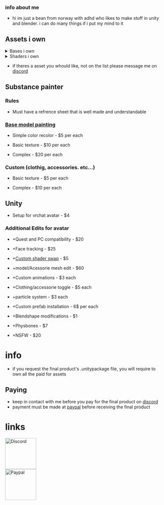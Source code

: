 
### info about me

* hi im just a bean from norway with adhd who likes to make stuff in unity and blender. i can do many things if i put my mind to it

## Assets i own

<details>
    <summary id="Bases">Bases i own</summary>


* [Azalea Dragon](https://foxipaws.gumroad.com/l/Azalea)
![](https://public-files.gumroad.com/e3me2m4qehb2ozrwsfzvh8kam0wc)

* [NKD Protogen](https://nukude.gumroad.com/l/ueLiW)
![](https://public-files.gumroad.com/6cuylt6bbenu273csvuuw5b3fdtx)

* [Taidum](https://irix.gumroad.com/l/DpDFe)
![](https://public-files.gumroad.com/p9le04siklxvswmd7pthiooyw4hp)

* [Irix FluffyDog](https://irix.gumroad.com/l/bikcyg)
![](https://public-files.gumroad.com/dia8g24tofb4h0nhvpfrmc69nh42)

* [Rexouium Avatar](https://rezilloryker.gumroad.com/l/MYutV)
![](https://public-files.gumroad.com/wk6hdfanyrjwm1nruld9pfnfzg9y)

* [Cervus Durr](https://rezilloryker.gumroad.com/l/Cervus)
![](https://public-files.gumroad.com/nmbps15kg9y9cbcxrekspzgoaus6)

* [Meownyrn Cat Avatar Base](https://frostkittypaw.gumroad.com/l/meownyrn)
![](https://public-files.gumroad.com/zirxktdphafu0z836mlb4q0tmknq)

* [Lorc'Avali](https://lorcanvr.gumroad.com/l/lorcavali)
![](https://public-files.gumroad.com/tmkejrxb1dmyyc793cwnz9oietdj)

* [KhnFuCat](https://cyangryphon.gumroad.com/l/KhnFuCat)
![](https://public-files.gumroad.com/gtd2we3q34by74trq3q0qxpyu4la)

* [Mama-Gen](https://ghostly.gumroad.com/l/mamagen)
![](https://public-files.gumroad.com/gjv59i59tlsb3f4io8stpo8btrqv)

* [Winterpaw's VRChat **Cat**](https://juliawinterpaw.gumroad.com/l/vrchatcat)
![](https://public-files.gumroad.com/ch99es6wb2fcss5rm409oxyacscx)

* [Wickerbeast King (VRChat Ready 3D Model)](https://jinapark.gumroad.com/l/JinsWickerbeast)
![](https://public-files.gumroad.com/s0078oropopoa6lnwb4orwgi4go0)

* [Hyenid VRChat Avatar](https://alber.gumroad.com/l/Hyenid)
![](https://public-files.gumroad.com/maphyzxj1h8sm5vxrugso0f3r8iq)

* [VRChat Cat Redux](https://xtosca.gumroad.com/l/ToscaCat)
![](https://public-files.gumroad.com/4qsuamtqr5cj9l358rlwruydrwt9)

* [Kepler](https://booth.pm/en/items/3000412)
![](https://booth.pximg.net/15a199e9-c1ad-46e0-8045-c0d1681bd4ba/i/3000412/70ba2bbd-51eb-4d8a-a693-45f93aad9aca_base_resized.jpg)

* [Regulus](https://booth.pm/en/items/2365403)
![](https://booth.pximg.net/15a199e9-c1ad-46e0-8045-c0d1681bd4ba/i/2365403/601c2e16-fa1c-4657-b583-44dc156f1157_base_resized.jpg)

</details>
<details>
    <summary id="Shaders">Shaders i own</summary>

* Unity Standard

* Vrchat sdk shader

* [Poiyomi 8.2](https://www.patreon.com/poiyomi/posts)

* [AudioBump](https://angriestscv.gumroad.com/l/AudioBump) - Add-on for poyomi

* [VRChat Goo Shader](https://valuef.gumroad.com/l/goo)

* [VRChat Hypno Eyes](https://valuef.gumroad.com/l/hypno-eyes)

* [Warren's Fast Fur Shader](https://warrenwolfy.gumroad.com/l/atntv)

* [XSFur](https://booth.pm/en/items/1084711)

</details>

* if theres a asset you whould like, not on the list please message me on [discord](#discord)

## Substance painter

### Rules

* Must have a refrence sheet that is well made and understandable

### <a href="#Bases" title="Go to the all the bases i own">Base model painting</a>

* Simple color recolor - $5 per each

* Basic texture - $10 per each

* Complex - $20 per each

### Custom (clothig, accessories. etc...)

* Basic texture - $5 per each

* Complex - $10 per each

## Unity

* Setup for vrchat avatar - $4

### Additional Edits for avatar

* +Quest and PC compatibility - $20

* +Face tracking - $25

* +<a href="#Shaders" title="Go to the shaders i own">Custom shader swap</a> - $5

* +model/Acessorie mesh edit - $60

* +Custom animations - $3 each

* +Clothing/accessorie toggle - $5 each

* +particle system - $3 each

* +Custom prefab installation - 6$ per each

* +Blendshape modifications - $1

* +Physbones - $7

* +NSFW - $20

# info

* if you request the final product's .unitypackage file, you will require to own all the paid for assets

## Paying

* keep in contact with me before you pay for the final product on [discord](#discord)
* payment must be made at [paypal](#paypal) before receiving the final product

# links

<a href="https://discord.com/invite/QhdKbZzw" id="discord">
    <img src="https://assets-global.website-files.com/6257adef93867e50d84d30e2/636e0a6a49cf127bf92de1e2_icon_clyde_blurple_RGB.png" alt="Discord" style="width: 100px; height: auto;" title="Friend me on Discord">
</a>

<br>

<a href="https://paypal.me/splatzie" id="paypal">
    <img src="https://upload.wikimedia.org/wikipedia/commons/thumb/b/b7/PayPal_Logo_Icon_2014.svg/1664px-PayPal_Logo_Icon_2014.svg.png" alt="Paypal" style="width: 100px; height: auto;" title="Support me on Paypal">
</a>
